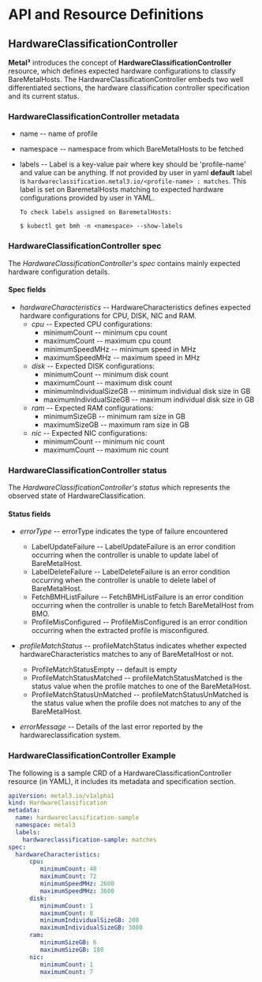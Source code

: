 # API and Resource Definitions

## HardwareClassificationController

**Metal³** introduces the concept of **HardwareClassificationController**
resource, which defines expected hardware configurations to classify
BareMetalHosts. The HardwareClassificationController embeds two well
differentiated sections, the hardware classification controller specification
and its current status.

### HardwareClassificationController metadata

* name -- name of profile
* namespace -- namespace from which BareMetalHosts to be fetched
* labels -- Label is a key-value pair where key should be 'profile-name' and
  value can be anything. If not provided by user in yaml **default** label is
  `hardwareclassification.metal3.io/<profile-name> : matches`. This label is
  set on BaremetalHosts matching to expected hardware configurations provided
  by user in YAML.

      To check labels assigned on BaremetalHosts:

      $ kubectl get bmh -n <namespace> --show-labels

### HardwareClassificationController spec

The *HardwareClassificationController's* *spec* contains mainly expected
hardware configuration details.

#### Spec fields

* *hardwareCharacteristics* -- HardwareCharacteristics defines expected
  hardware configurations for CPU, DISK, NIC and RAM.
  * *cpu* -- Expected CPU configurations:
    * minimumCount -- minimum cpu count
    * maximumCount -- maximum cpu count
    * minimumSpeedMHz -- minimum speed in MHz
    * maximumSpeedMHz -- maximum speed in MHz
  * *disk* -- Expected DISK configurations:
    * minimumCount -- minimum disk count
    * maximumCount -- maximum disk count
    * minimumIndividualSizeGB -- minimum individual disk size in GB
    * maximumIndividualSizeGB -- maximum individual disk size in GB
  * *ram* -- Expected RAM configurations:
    * minimumSizeGB -- minimum ram size in GB
    * maximumSizeGB -- maximum ram size in GB
  * *nic* -- Expected NIC configurations:
    * minimumCount -- minimum nic count
    * maximumCount -- maximum nic count

### HardwareClassificationController status

The *HardwareClassificationController's* *status* which represents the observed
state of HardwareClassification.

#### Status fields

* *errorType* -- errorType indicates the type of failure encountered
  * LabelUpdateFailure -- LabelUpdateFailure is an error condition occurring
    when the controller is unable to update label of BareMetalHost.
  * LabelDeleteFailure -- LabelDeleteFailure is an error condition occurring
    when the controller is unable to delete label of BareMetalHost.
  * FetchBMHListFailure -- FetchBMHListFailure is an error condition occurring
    when the controller is unable to fetch BareMetalHost from BMO.
  * ProfileMisConfigured -- ProfileMisConfigured is an error condition
    occurring when the extracted profile is misconfigured.

* *profileMatchStatus* -- profileMatchStatus indicates whether expected
  hardwareCharacteristics matches to any of BareMetalHost or not.
  * ProfileMatchStatusEmpty -- default is empty
  * ProfileMatchStatusMatched -- profileMatchStatusMatched is the status value
    when the profile matches to one of the BareMetalHost.
  * ProfileMatchStatusUnMatched -- profileMatchStatusUnMatched is the status
    value when the profile does not matches to any of the BareMetalHost.

* *errorMessage* -- Details of the last error reported by the
  hardwareclassification system.

### HardwareClassificationController Example

The following is a sample CRD of a HardwareClassificationController resource
(in YAML), it includes its metadata and specification section.

```yaml
apiVersion: metal3.io/v1alpha1
kind: HardwareClassification
metadata:
  name: hardwareclassification-sample
  namespace: metal3
  labels:
    hardwareclassification-sample: matches
spec:
  hardwareCharacteristics:
      cpu:
         minimumCount: 48
         maximumCount: 72
         minimumSpeedMHz: 2600
         maximumSpeedMHz: 3600
      disk:
         minimumCount: 1
         maximumCount: 8
         minimumIndividualSizeGB: 200
         maximumIndividualSizeGB: 3000
      ram:
         minimumSizeGB: 6
         maximumSizeGB: 180
      nic:
         minimumCount: 1
         maximumCount: 7
```

